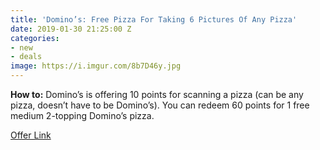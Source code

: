 ```yaml
---
title: 'Domino’s: Free Pizza For Taking 6 Pictures Of Any Pizza'
date: 2019-01-30 21:25:00 Z
categories:
- new
- deals
image: https://i.imgur.com/8b7D46y.jpg
---
```


**How to:**
Domino’s is offering 10 points for scanning a pizza (can be any pizza, doesn’t have to be Domino’s). You can redeem 60 points for 1 free medium 2-topping Domino’s pizza.

[Offer Link](https://pointsforpies.dominos.com/)